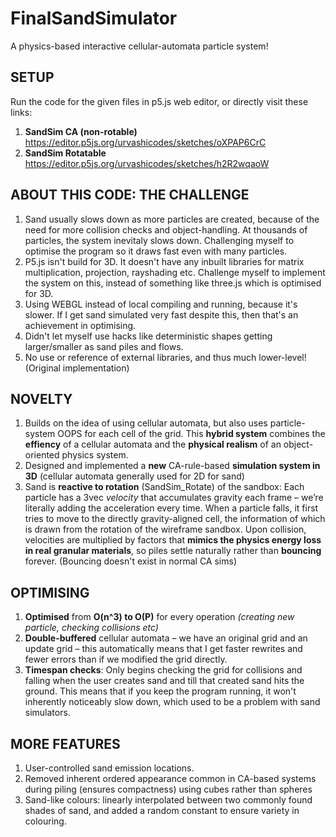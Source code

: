 # FinalSandSimulator
A physics-based interactive cellular-automata particle system!

## SETUP
Run the code for the given files in p5.js web editor, or directly visit these links:
1. **SandSim CA (non-rotable)** https://editor.p5js.org/urvashicodes/sketches/oXPAP6CrC
2. **SandSim Rotatable** https://editor.p5js.org/urvashicodes/sketches/h2R2wqaoW

## ABOUT THIS CODE: THE CHALLENGE
1. Sand usually slows down as more particles are created, because of the need for more collision checks and object-handling. At thousands of particles, the system inevitaly slows down. Challenging myself to optimise the program so it draws fast even with many particles.
2. P5.js isn't build for 3D. It doesn't have any inbuilt libraries for matrix multiplication, projection, rayshading etc. Challenge myself to implement the system on this, instead of something like three.js which is optimised for 3D.
3. Using WEBGL instead of local compiling and running, because it's slower. If I get sand simulated very fast despite this, then that's an achievement in optimising.
4. Didn't let myself use hacks like deterministic shapes getting larger/smaller as sand piles and flows.
5. No use or reference of external libraries, and thus much lower-level! (Original implementation)

## NOVELTY
1. Builds on the idea of using cellular automata, but also uses particle-system OOPS for each cell of the grid. This **hybrid system** combines the **effiency** of a cellular automata and the **physical realism** of an object-oriented physics system.
2. Designed and implemented a **new** CA-rule-based **simulation system in 3D** (cellular automata generally used for 2D for sand)
3. Sand is **reactive to rotation** (SandSim_Rotate) of the sandbox: Each particle has a 3vec _velocity_ that accumulates gravity each frame – we’re literally adding the acceleration every time. When a particle falls, it first tries to move to the directly gravity-aligned cell, the information of which is drawn from the rotation of the wireframe sandbox. Upon collision, velocities are multiplied by factors that **mimics the physics energy loss in real granular materials**, so piles settle naturally rather than **bouncing** forever. (Bouncing doesn't exist in normal CA sims)

## OPTIMISING
1. **Optimised** from **O(n^3) to O(P)** for every operation _(creating new particle, checking collisions etc)_
2. **Double-buffered** cellular automata – we have an original grid and an update grid – this automatically means that I get faster rewrites and fewer errors than if we modified the grid directly.
3. **Timespan checks**: Only begins checking the grid for collisions and falling when the user creates sand and till that created sand hits the ground. This means that if you keep the program running, it won't inherently noticeably slow down, which used to be a problem with sand simulators.

## MORE FEATURES
1. User-controlled sand emission locations.
2. Removed inherent ordered appearance common in CA-based systems during piling (ensures compactness) using cubes rather than spheres
3. Sand-like colours: linearly interpolated between two commonly found shades of sand, and added a random constant to ensure variety in colouring.
